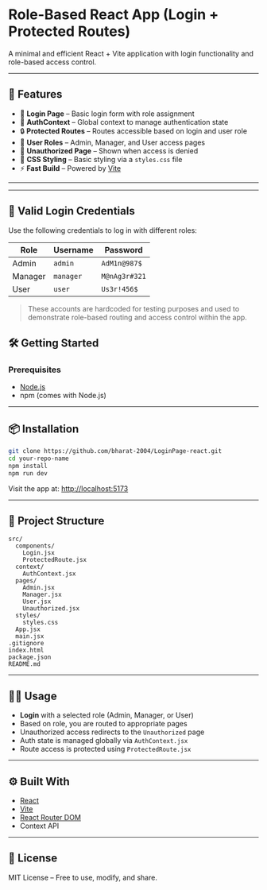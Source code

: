 # Role-Based React App (Login + Protected Routes)

A minimal and efficient React + Vite application with login functionality and role-based access control.

---

## 🚀 Features

- 🔐 **Login Page** – Basic login form with role assignment
- 🔄 **AuthContext** – Global context to manage authentication state
- 🔒 **Protected Routes** – Routes accessible based on login and user role
- 👤 **User Roles** – Admin, Manager, and User access pages
- 🚫 **Unauthorized Page** – Shown when access is denied
- 🎨 **CSS Styling** – Basic styling via a `styles.css` file
- ⚡ **Fast Build** – Powered by [Vite](https://vitejs.dev/)

---

---

## 🔑 Valid Login Credentials

Use the following credentials to log in with different roles:

| Role    | Username | Password     |
|---------|----------|--------------|
| Admin   | `admin`  | `AdM1n@987$` |
| Manager | `manager`| `M@nAg3r#321`|
| User    | `user`   | `Us3r!456$`  |

> These accounts are hardcoded for testing purposes and used to demonstrate role-based routing and access control within the app.


## 🛠️ Getting Started

### Prerequisites

- [Node.js](https://nodejs.org/)
- npm (comes with Node.js)

---

## 📦 Installation

```sh
git clone https://github.com/bharat-2004/LoginPage-react.git
cd your-repo-name
npm install
npm run dev
```

Visit the app at: [http://localhost:5173](http://localhost:5173)

---

## 📁 Project Structure

```
src/
  components/
    Login.jsx
    ProtectedRoute.jsx
  context/
    AuthContext.jsx
  pages/
    Admin.jsx
    Manager.jsx
    User.jsx
    Unauthorized.jsx
  styles/
    styles.css
  App.jsx
  main.jsx
.gitignore
index.html
package.json
README.md
```

---

## 🧑‍💻 Usage

- **Login** with a selected role (Admin, Manager, or User)
- Based on role, you are routed to appropriate pages
- Unauthorized access redirects to the `Unauthorized` page
- Auth state is managed globally via `AuthContext.jsx`
- Route access is protected using `ProtectedRoute.jsx`

---

## ⚙️ Built With

- [React](https://reactjs.org/)
- [Vite](https://vitejs.dev/)
- [React Router DOM](https://reactrouter.com/)
- Context API

---

## 📜 License

MIT License – Free to use, modify, and share.
